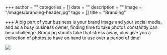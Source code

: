 +++
author = ""
categories = []
date = ""
description = ""
image = "/images/branding-header.jpg"
tags = []
title = "Branding"

+++
A big part of your business is your brand image and your social media, and as a busy business owner, finding time to take photos constantly can be a challenge.  Branding shoots take that stress away, plus give you a collection of photos to have on hand to use over a period of time!

![](/images/tampa-branding-photography.jpg)